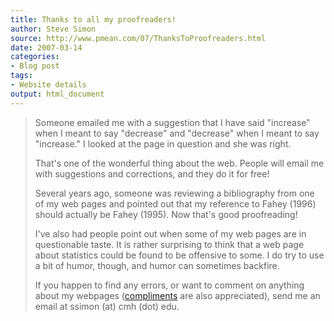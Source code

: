 ```yaml
---
title: Thanks to all my proofreaders!
author: Steve Simon
source: http://www.pmean.com/07/ThanksToProofreaders.html
date: 2007-03-14
categories:
- Blog post
tags:
- Website details
output: html_document
---
```

> Someone emailed me with a suggestion that I have said \"increase\"
> when I meant to say \"decrease\" and \"decrease\" when I meant to say
> \"increase.\" I looked at the page in question and she was right.
>
> That\'s one of the wonderful thing about the web. People will email me
> with suggestions and corrections, and they do it for free!
>
> Several years ago, someone was reviewing a bibliography from one of my
> web pages and pointed out that my reference to Fahey (1996) should
> actually be Fahey (1995). Now that\'s good proofreading!
>
> I\'ve also had people point out when some of my web pages are in
> questionable taste. It is rather surprising to think that a web page
> about statistics could be found to be offensive to some. I do try to
> use a bit of humor, though, and humor can sometimes backfire.
>
> If you happen to find any errors, or want to comment on anything about
> my webpages
> ([compliments](http://www.pmean.com/weblog2004/compliments.html)
> are also appreciated), send me an email at ssimon (at) cmh (dot) edu.
